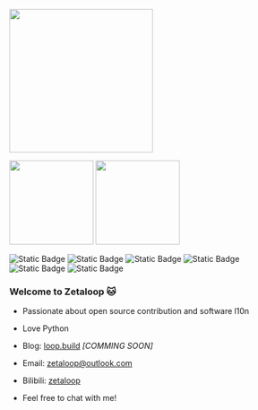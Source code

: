 <p align="left">
  <img width="256" src="https://github.com/zetaloop/zetaloop/assets/36418285/82bc087d-d373-434d-9658-18c67b593961" />
</p>

<p align="left">
  <img height="150" src="https://streak-stats.demolab.com/?user=zetaloop&theme=transparent&mode=weekly&ring=7194E9&sideNums=464D57&fire=7194E9&sideLabels=5680E5&currStreakNum=464D57&currStreakLabel=5680E5&dates=464D57" />
  <img height="150" src="https://github-readme-stats.vercel.app/api?username=zetaloop&show_icons=true&bg_color=0000&include_all_commits=true" />
</p>


![Static Badge](https://img.shields.io/badge/NBU-x?style=for-the-badge&logo=bookstack&logoColor=white&color=cf3a1c)
![Static Badge](https://img.shields.io/badge/Python-gray?style=for-the-badge&logo=python&logoColor=white&color=5175a6)
![Static Badge](https://img.shields.io/badge/L10N-x?style=for-the-badge&logo=googletranslate&logoColor=white&color=4285F4)
![Static Badge](https://img.shields.io/badge/OpenSource-x?style=for-the-badge&logo=opensourceinitiative&logoColor=white&color=3DA639)
![Static Badge](https://img.shields.io/badge/Hardware-x?style=for-the-badge&logo=raspberrypi&logoColor=white&color=A22846)
![Static Badge](https://img.shields.io/badge/Meow-x?style=for-the-badge&logo=furrynetwork&logoColor=white&color=2E75B4)


### Welcome to Zetaloop 🐱

- Passionate about open source contribution and software l10n
- Love Python 

- Blog: [loop.build](https://loop.build) _[COMMING SOON]_
- Email: [zetaloop@outlook.com](mailto:zetaloop@outlook.com)
- Bilibili: [zetaloop](https://space.bilibili.com/99583527)
- Feel free to chat with me!
